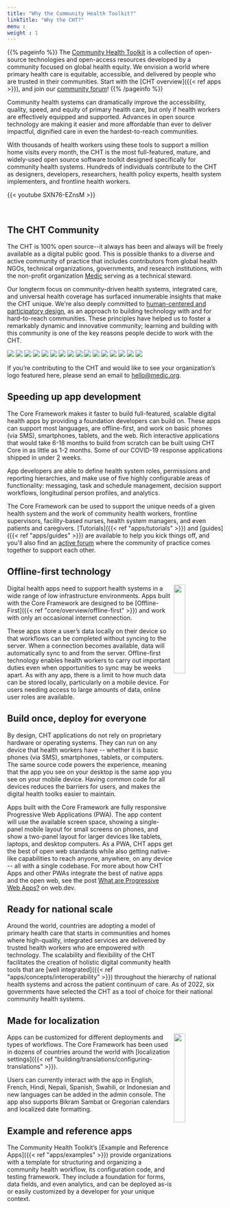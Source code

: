 ```yaml
---
title: "Why the Community Health Toolkit?"
linkTitle: "Why the CHT?"
menu :
weight : 1
---
```


{{% pageinfo %}}
The [Community Health Toolkit](https://communityhealthtoolkit.org) is a collection of open-source technologies and open-access resources developed by a community focused on global health equity. We envision a world where primary health care is equitable, accessible, and delivered by people who are trusted in their communities. Start with the [CHT overview]({{< ref apps >}}), and join our [community forum](https://forum.communityhealthtoolkit.org/)!
{{% /pageinfo %}}


Community health systems can dramatically improve the accessibility, quality, speed, and equity of primary health care, but only if health workers are effectively equipped and supported. Advances in open source technology are making it easier and more affordable than ever to deliver impactful, dignified care in even the hardest-to-reach communities.

With thousands of health workers using these tools to support a million home visits every month, the CHT is the most full-featured, mature, and widely-used open source software toolkit designed specifically for community health systems. Hundreds of individuals contribute to the CHT as designers, developers, researchers, health policy experts, health system implementers, and frontline health workers.

{{< youtube SXN76-EZnsM >}}

<br />

## The CHT Community

The CHT is 100% open source--it always has been and always will be freely available as a digital public good. This is possible thanks to a diverse and active community of practice that includes contributors from global health NGOs, technical organizations, governments, and research institutions, with the non-profit organization [Medic](https://medic.org) serving as a technical steward.

Our longterm focus on community-driven health systems, integrated care, and universal health coverage has surfaced innumerable insights that make the CHT unique. We're also deeply committed to [human-centered and participatory design](https://doi.org/10.1080/02681102.2019.1667289), as an approach to building technology with and for hard-to-reach communities. These principles have helped us to foster a remarkably dynamic and innovative community; learning and building with this community is one of the key reasons people decide to work with the CHT.

<div class="partner-logos">
  <img src="partners/brac.jpg">
  <img src="partners/cornell-tech.png">
  <img src="partners/dgh-uw.png">
  <img src="partners/dtree.png">
  <img src="partners/harvard-medical.png">
  <img src="partners/i-tech.png">
  <img src="partners/last-mile-health-new.png">
  <img src="partners/living-goods.png">
  <img src="partners/medic.png">
  <img src="partners/muso.png">
  <img src="partners/oppia-mobile.png">
  <img src="partners/paul-allen-comp-sci.png">
  <img src="partners/pivot.png">
  <img src="partners/possible.png">
  <img src="partners/samanvay-found.png">
  <img src="partners/UCSF.png">
</div>

If you’re contributing to the CHT and would like to see your organization’s logo featured here, please send an email to hello@medic.org.

## Speeding up app development

The Core Framework makes it faster to build full-featured, scalable digital health apps by providing a foundation developers can build on. These apps can support most languages, are offline-first, and work on basic phones (via SMS), smartphones, tablets, and the web. Rich interactive applications that would take 6-18 months to build from scratch can be built using CHT Core in as little as 1-2 months. Some of our COVID-19 response applications shipped in under 2 weeks.


App developers are able to define health system roles, permissions and reporting hierarchies, and make use of five highly configurable areas of functionality: messaging, task and schedule management, decision support workflows, longitudinal person profiles, and analytics.

The Core Framework can be used to support the unique needs of a given health system and the work of community health workers, frontline supervisors, facility-based nurses, health system managers, and even patients and caregivers. [Tutorials]({{< ref "apps/tutorials" >}}) and [guides]({{< ref "apps/guides" >}}) are available to help you kick things off, and you'll also find an [active forum](https://forum.communityhealthtoolkit.org) where the community of practice comes together to support each other.


## Offline-first technology

<img src="offline-first-technology.png" width="23%" align="right" />

Digital health apps need to support health systems in a wide range of low infrastructure environments. Apps built with the Core Framework are designed to be [Offline-First]({{< ref "core/overview/offline-first" >}}) and work with only an occasional internet connection.

These apps store a user’s data locally on their device so that workflows can be completed without syncing to the server. When a connection becomes available, data will automatically sync to and from the server. Offline-first technology enables health workers to carry out important duties even when opportunities to sync may be weeks apart. As with any app, there is a limit to how much data can be stored locally, particularly on a mobile device. For users needing access to large amounts of data, online user roles are available.


## Build once, deploy for everyone

By design, CHT applications do not rely on proprietary hardware or operating systems. They can run on any device that health workers have -- whether it is basic phones (via SMS), smartphones, tablets, or computers. The same source code powers the experience, meaning that the app you see on your desktop is the same app you see on your mobile device. Having common code for all devices reduces the barriers for users, and makes the digital health toolks easier to maintain. 

Apps built with the Core Framework are fully responsive Progressive Web Applications (PWA). The app content will use the available screen space, showing a single-panel mobile layout for small screens on phones, and show a two-panel layout for larger devices like tablets, laptops, and desktop computers. As a PWA, CHT apps get the best of open web standards while also getting native-like capabilities to reach anyone, anywhere, on any device -- all with a single codebase. For more about how CHT Apps and other PWAs integrate the best of native apps and the open web, see the post [What are Progressive Web Apps?](https://web.dev/what-are-pwas/) on web.dev.


## Ready for national scale

Around the world, countries are adopting a model of primary health care that starts in communities and homes where high-quality, integrated services are delivered by trusted health workers who are empowered with technology. The scalability and flexibility of the CHT facilitates the creation of holistic digital community health tools that are [well integrated]({{< ref "apps/concepts/interoperability" >}}) throughout the hierarchy of national health systems and across the patient continuum of care. As of 2022, six governments have selected the CHT as a tool of choice for their national community health systems.

## Made for localization

<img src="localization.png" width="23%" align="right" />

Apps can be customized for different deployments and types of workflows. The Core Framework has been used in dozens of countries around the world with [localization settings]({{< ref "building/translations/configuring-translations" >}}).

Users can currently interact with the app in English, French, Hindi, Nepali, Spanish, Swahili, or Indonesian and new languages can be added in the admin console. The app also supports Bikram Sambat or Gregorian calendars and localized date formatting.

## Example and reference apps

The Community Health Toolkit’s [Example and Reference Apps]({{< ref "apps/examples" >}}) provide organizations with a template for structuring and organizing a community health workflow, its configuration code, and testing framework. They include a foundation for forms, data fields, and even analytics, and can be deployed as-is or easily customized by a developer for your unique context.
